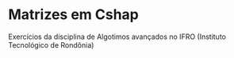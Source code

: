 # Matrizes em Cshap

Exercícios da disciplina de Algotimos avançados no IFRO (Instituto Tecnológico de Rondônia)
